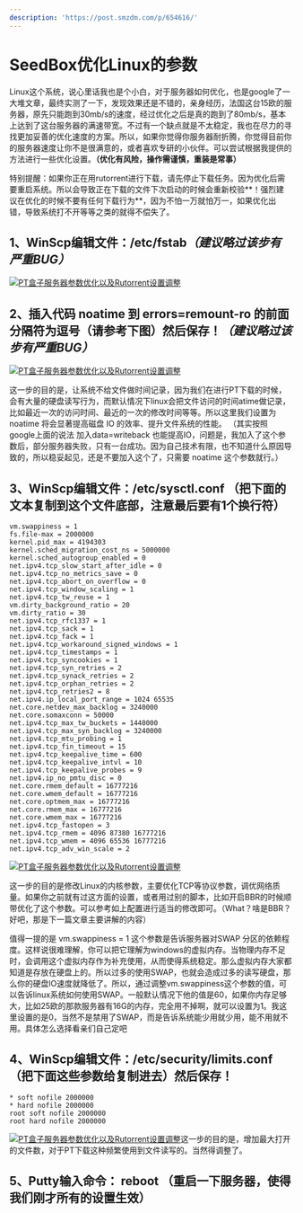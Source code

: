 ```yaml
---
description: 'https://post.smzdm.com/p/654616/'
---
```


# SeedBox优化Linux的参数

Linux这个系统，说心里话我也是个小白，对于服务器如何优化，也是google了一大堆文章，最终实测了一下，发现效果还是不错的，亲身经历，法国这台15欧的服务器，原先只能跑到30mb/s的速度，经过优化之后是真的跑到了80mb/s，基本上达到了这台服务器的满速带宽。不过有一个缺点就是不太稳定，我也在尽力的寻找更加妥善的优化速度的方案。所以，如果你觉得你服务器耐折腾，你觉得目前你的服务器速度让你不是很满意的，或者喜欢专研的小伙伴。可以尝试根据我提供的方法进行一些优化设置。**（优化有风险，操作需谨慎，重装是常事）**  


特别提醒：如果你正在用rutorrent进行下载，请先停止下载任务。因为优化后需要重启系统。所以会导致正在下载的文件下次启动的时候会重新校验**！强烈建议在优化的时候不要有任何下载行为**，因为不怕一万就怕万一，如果优化出错，导致系统打不开等等之类的就得不偿失了。

## **1、WinScp编辑文件：/etc/fstab**_**（建议略过该步有严重BUG）**_

[![PT&#x76D2;&#x5B50;&#x670D;&#x52A1;&#x5668;&#x53C2;&#x6570;&#x4F18;&#x5316;&#x4EE5;&#x53CA;Rutorrent&#x8BBE;&#x7F6E;&#x8C03;&#x6574;](https://am.zdmimg.com/201801/24/5a6835661c9f87018.png_e680.jpg)](https://post.smzdm.com/p/aex7kv3/pic_32/)

## **2、插入代码 noatime 到 errors=remount-ro 的前面** 分隔符为逗号（请参考下图）然后保存！_**（建议略过该步有严重BUG）**_ 

[![PT&#x76D2;&#x5B50;&#x670D;&#x52A1;&#x5668;&#x53C2;&#x6570;&#x4F18;&#x5316;&#x4EE5;&#x53CA;Rutorrent&#x8BBE;&#x7F6E;&#x8C03;&#x6574;](https://qnam.smzdm.com/201801/24/5a68375947b71513.png_e680.jpg)](https://post.smzdm.com/p/aex7kv3/pic_33/)

这一步的目的是，让系统不给文件做时间记录，因为我们在进行PT下载的时候，会有大量的硬盘读写行为，而默认情况下linux会把文件访问的时间atime做记录，比如最近一次的访问时间、最近的一次的修改时间等等。所以这里我们设置为 noatime 将会显著提高磁盘 IO 的效率、提升文件系统的性能。 （其实按照google上面的说法 加入data=writeback 也能提高IO，问题是，我加入了这个参数后，部分服务器失败，只有一台成功。因为自己技术有限，也不知道什么原因导致的，所以稳妥起见，还是不要加入这个了，只需要 noatime 这个参数就行。）

## **3、WinScp编辑文件：/etc/sysctl.conf** （把下面的文本复制到这个文件底部，**注意最后要有1个换行符**）

```text
vm.swappiness = 1
fs.file-max = 2000000
kernel.pid_max = 4194303
kernel.sched_migration_cost_ns = 5000000
kernel.sched_autogroup_enabled = 0
net.ipv4.tcp_slow_start_after_idle = 0
net.ipv4.tcp_no_metrics_save = 0
net.ipv4.tcp_abort_on_overflow = 0
net.ipv4.tcp_window_scaling = 1
net.ipv4.tcp_tw_reuse = 1
vm.dirty_background_ratio = 20
vm.dirty_ratio = 30
net.ipv4.tcp_rfc1337 = 1
net.ipv4.tcp_sack = 1
net.ipv4.tcp_fack = 1
net.ipv4.tcp_workaround_signed_windows = 1
net.ipv4.tcp_timestamps = 1
net.ipv4.tcp_syncookies = 1
net.ipv4.tcp_syn_retries = 2
net.ipv4.tcp_synack_retries = 2
net.ipv4.tcp_orphan_retries = 2
net.ipv4.tcp_retries2 = 8
net.ipv4.ip_local_port_range = 1024 65535
net.core.netdev_max_backlog = 3240000
net.core.somaxconn = 50000
net.ipv4.tcp_max_tw_buckets = 1440000
net.ipv4.tcp_max_syn_backlog = 3240000
net.ipv4.tcp_mtu_probing = 1
net.ipv4.tcp_fin_timeout = 15
net.ipv4.tcp_keepalive_time = 600
net.ipv4.tcp_keepalive_intvl = 10
net.ipv4.tcp_keepalive_probes = 9
net.ipv4.ip_no_pmtu_disc = 0
net.core.rmem_default = 16777216
net.core.wmem_default = 16777216
net.core.optmem_max = 16777216
net.core.rmem_max = 16777216
net.core.wmem_max = 16777216
net.ipv4.tcp_fastopen = 3
net.ipv4.tcp_rmem = 4096 87380 16777216
net.ipv4.tcp_wmem = 4096 65536 16777216
net.ipv4.tcp_adv_win_scale = 2
```

[![PT&#x76D2;&#x5B50;&#x670D;&#x52A1;&#x5668;&#x53C2;&#x6570;&#x4F18;&#x5316;&#x4EE5;&#x53CA;Rutorrent&#x8BBE;&#x7F6E;&#x8C03;&#x6574;](https://qnam.smzdm.com/201801/24/5a683e8de68a55926.png_e680.jpg)](https://post.smzdm.com/p/aex7kv3/pic_34/)

这一步的目的是修改Linux的内核参数，主要优化TCP等协议参数，调优网络质量。如果你之前就有过这方面的设置，或者用过别的脚本，比如开启BBR的时候顺带优化了这个参数。可以参考如上配置进行适当的修改即可。（What？啥是BBR？ 好吧，那是下一篇文章主要讲解的内容）

值得一提的是 vm.swappiness = 1 这个参数是告诉服务器对SWAP 分区的依赖程度。这样说很难理解，你可以把它理解为windows的虚拟内存。当物理内存不足时，会调用这个虚拟内存作为补充使用，从而使得系统稳定。那么虚拟内存大家都知道是存放在硬盘上的。所以过多的使用SWAP，也就会造成过多的读写硬盘，那么你的硬盘IO速度就降低了。所以，通过调整vm.swappiness这个参数的值，可以告诉linux系统如何使用SWAP。一般默认情况下他的值是60，如果你内存足够大，比如25欧的那款服务器有16G的内存，完全用不掉啊，就可以设置为1。我这里设置的是0，当然不是禁用了SWAP，而是告诉系统能少用就少用，能不用就不用。具体怎么选择看亲们自己定吧

## **4、WinScp编辑文件：/etc/security/limits.conf** （把下面这些参数给复制进去）然后保存！

```text
* soft nofile 2000000
* hard nofile 2000000
root soft nofile 2000000
root hard nofile 2000000
```

[![PT&#x76D2;&#x5B50;&#x670D;&#x52A1;&#x5668;&#x53C2;&#x6570;&#x4F18;&#x5316;&#x4EE5;&#x53CA;Rutorrent&#x8BBE;&#x7F6E;&#x8C03;&#x6574;](https://qnam.smzdm.com/201801/25/5a696169a03db2896.png_e680.jpg)](https://post.smzdm.com/p/aex7kv3/pic_35/)这一步的目的是，增加最大打开的文件数，对于PT下载这种频繁使用到文件读写的。当然得调整了。

## **5、Putty输入命令： reboot** （重启一下服务器，使得我们刚才所有的设置生效）

